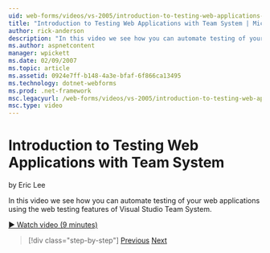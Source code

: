 ```yaml
---
uid: web-forms/videos/vs-2005/introduction-to-testing-web-applications-with-team-system
title: "Introduction to Testing Web Applications with Team System | Microsoft Docs"
author: rick-anderson
description: "In this video we see how you can automate testing of your web applications using the web testing features of Visual Studio Team System."
ms.author: aspnetcontent
manager: wpickett
ms.date: 02/09/2007
ms.topic: article
ms.assetid: 0924e7ff-b148-4a3e-bfaf-6f866ca13495
ms.technology: dotnet-webforms
ms.prod: .net-framework
msc.legacyurl: /web-forms/videos/vs-2005/introduction-to-testing-web-applications-with-team-system
msc.type: video
---
```

Introduction to Testing Web Applications with Team System
====================
by Eric Lee

In this video we see how you can automate testing of your web applications using the web testing features of Visual Studio Team System.

[&#9654; Watch video (9 minutes)](https://channel9.msdn.com/Blogs/ASP-NET-Site-Videos/introduction-to-testing-web-applications-with-team-system)

>[!div class="step-by-step"]
[Previous](introduction-to-unit-testing-with-team-system.md)
[Next](introduction-to-load-testing-web-applications-with-team-system.md)